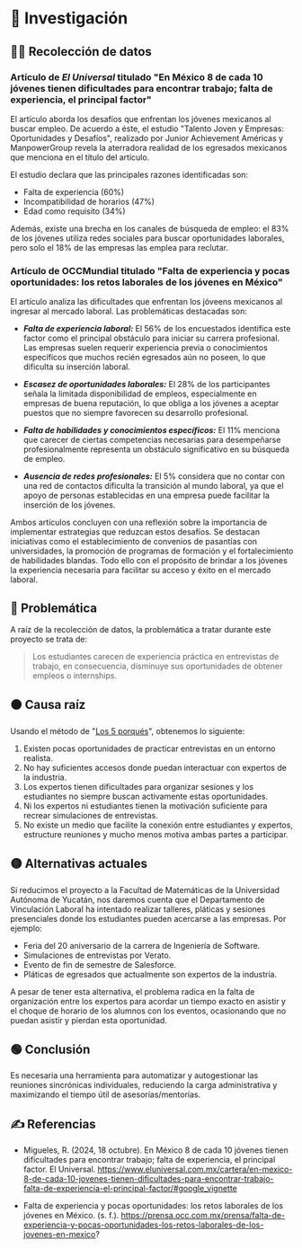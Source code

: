# 📄 Investigación

## 🕵️‍♂️ Recolección de datos

### Artículo de *El Universal* titulado "En México 8 de cada 10 jóvenes tienen dificultades para encontrar trabajo; falta de experiencia, el principal factor"

El artículo aborda los desafíos que enfrentan los jóvenes mexicanos al buscar empleo. De acuerdo a éste, el estudio "Talento Joven y Empresas: Oportunidades y Desafíos", realizado por Junior Achievement Américas y ManpowerGroup revela la aterradora realidad de los egresados mexicanos que menciona en el título del artículo.

El estudio declara que las principales razones identificadas son:

* Falta de experiencia (60%)
* Incompatibilidad de horarios (47%)
* Edad como requisito (34%)

Además, existe una brecha en los canales de búsqueda de empleo: el 83% de los jóvenes utiliza redes sociales para buscar oportunidades laborales, pero solo el 18% de las empresas las emplea para reclutar.

### Artículo de OCCMundial titulado "Falta de experiencia y pocas oportunidades: los retos laborales de los jóvenes en México" 

El artículo analiza las dificultades que enfrentan los jóveens mexicanos al ingresar al mercado laboral. Las problemáticas destacadas son:

* **_Falta de experiencia laboral:_** El 56% de los encuestados identifica este factor como el principal obstáculo para iniciar su carrera profesional. Las empresas suelen requerir experiencia previa o conocimientos específicos que muchos recién egresados aún no poseen, lo que dificulta su inserción laboral.

* **_Escasez de oportunidades laborales:_** El 28% de los participantes señala la limitada disponibilidad de empleos, especialmente en empresas de buena reputación, lo que obliga a los jóvenes a aceptar puestos que no siempre favorecen su desarrollo profesional.

* **_Falta de habilidades y conocimientos específicos:_** El 11% menciona que carecer de ciertas competencias necesarias para desempeñarse profesionalmente representa un obstáculo significativo en su búsqueda de empleo. 

* **_Ausencia de redes profesionales:_** El 5% considera que no contar con una red de contactos dificulta la transición al mundo laboral, ya que el apoyo de personas establecidas en una empresa puede facilitar la inserción de los jóvenes.

Ambos artículos concluyen con una reflexión sobre la importancia de implementar estrategias que reduzcan estos desafíos. Se destacan iniciativas como el establecimiento de convenios de pasantías con universidades, la promoción de programas de formación y el fortalecimiento de habilidades blandas. Todo ello con el propósito de brindar a los jóvenes la experiencia necesaria para facilitar su acceso y éxito en el mercado laboral.


## 🔴 Problemática

A raíz de la recolección de datos, la problemática a tratar durante este proyecto se trata de:

> Los estudiantes carecen de experiencia práctica en entrevistas de trabajo, en consecuencia, disminuye sus oportunidades de obtener empleos o internships.
>

## 🟠 Causa raíz

Usando el método de "[Los 5 porqués](https://blog.infraspeak.com/es/analisis-de-los-5-por-ques/)", obtenemos lo siguiente:

1. Existen pocas oportunidades de practicar entrevistas en un entorno realista.
2. No hay suficientes accesos donde puedan interactuar con expertos de la industria.
3. Los expertos tienen dificultades para organizar sesiones y los estudiantes no siempre buscan activamente estas oportunidades.
4. Ni los expertos ni estudiantes tienen la motivación suficiente para recrear simulaciones de entrevistas.
5. No existe un medio que facilite la conexión entre estudiantes y expertos, estructure reuniones y mucho menos motiva ambas partes a participar.

## 🟡 Alternativas actuales

Si reducimos el proyecto a la Facultad de Matemáticas de la Universidad Autónoma de Yucatán, nos daremos cuenta que el Departamento de Vinculación Laboral ha intentado realizar talleres, pláticas y sesiones presenciales donde los estudiantes pueden acercarse a las empresas. Por ejemplo:

* Feria del 20 aniversario de la carrera de Ingeniería de Software.
* Simulaciones de entrevistas por Verato.
* Evento de fin de semestre de Salesforce.
* Pláticas de egresados que actualmente son expertos de la industria.

A pesar de tener esta alternativa, el problema radica en la falta de organización entre los expertos para acordar un tiempo exacto en asistir y el choque de horario de los alumnos con los eventos, ocasionando que no puedan asistir y pierdan esta oportunidad.

## 🟢 Conclusión

Es necesaria una herramienta para automatizar y autogestionar las reuniones sincrónicas individuales, reduciendo la carga administrativa y maximizando el tiempo útil de asesorías/mentorías.

## ✍️ Referencias

* Migueles, R. (2024, 18 octubre). En México 8 de cada 10 jóvenes tienen dificultades para encontrar trabajo; falta de experiencia, el principal factor. El Universal. https://www.eluniversal.com.mx/cartera/en-mexico-8-de-cada-10-jovenes-tienen-dificultades-para-encontrar-trabajo-falta-de-experiencia-el-principal-factor/#google_vignette

* Falta de experiencia y pocas oportunidades: los retos laborales de los jóvenes en México. (s. f.). https://prensa.occ.com.mx/prensa/falta-de-experiencia-y-pocas-oportunidades-los-retos-laborales-de-los-jovenes-en-mexico?